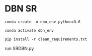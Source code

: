 # DBN SR
`conda create -n dbn_env python=3.6`

`conda activate dbn_env`

`pip install -r clean_requirements.txt`

run SRDBN.py